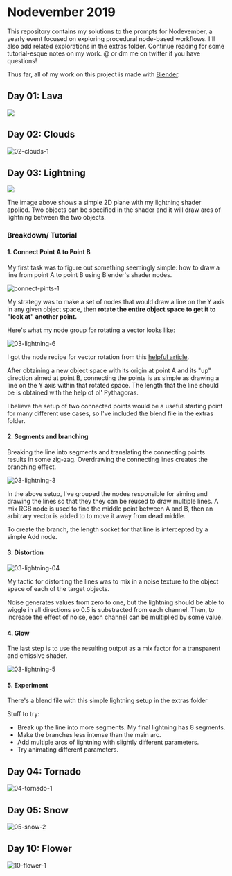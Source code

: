 # Nodevember 2019

This repository contains my solutions to the prompts for Nodevember, a yearly event focused on exploring procedural node-based workflows. I'll also add related explorations in the extras folder. Continue reading for some tutorial-esque notes on my work. @ or dm me on twitter if you have questions!

Thus far, all of my work on this project is made with [Blender](https://www.blender.org/). 

## Day 01: Lava

![](/img/01-lava-1.png)

## Day 02: Clouds

![02-clouds-1](/img/02-clouds-1.png)

## Day 03: Lightning

![](/img/03-lightning-1.png)

The image above shows a simple 2D plane with my lightning shader applied. Two objects can be specified in the shader and it will draw arcs of lightning between the two objects. 

### Breakdown/ Tutorial

#### 1. Connect Point A to Point B

My first task was to figure out something seemingly simple: how to draw a line from point A to point B using Blender's shader nodes. 

![connect-pints-1](/img/03-lightning-2.png)

My strategy was to make a set of nodes that would draw a line on the Y axis in any given object space, then **rotate the entire object space to get it to "look at" another point.** 

Here's what my node group for rotating a vector looks like:

![03-lightning-6](/img/03-lightning-6.png)

I got the node recipe for vector rotation from this [helpful article](https://medium.com/@behreajj/coding-blender-materials-with-nodes-python-66d950c0bc02). 

 After obtaining a new object space with its origin at point A and its "up" direction aimed at point B, connecting the points is as simple as drawing a line on the Y axis within that rotated space. The length that the line should be is obtained with the help of ol' Pythagoras.

I believe the setup of two connected points would be a useful starting point for many different use cases, so I've included the blend file in the extras folder. 

#### 2. Segments and branching

Breaking the line into segments and translating the connecting points results in some zig-zag. Overdrawing the connecting lines creates the branching effect.

![03-lightning-3](/img/03-lightning-3.png)

In the above setup, I've grouped the nodes responsible for aiming and drawing the lines so that they they can be reused to draw multiple lines. A mix RGB node is used to find the middle point between A and B, then an arbitrary vector is added to to move it away from dead middle. 

To create the branch, the length socket for that line is intercepted by a simple Add node.

#### 3. Distortion

![03-lightning-04](/img/03-lightning-04.png)

My tactic for distorting the lines was to mix in a noise texture to the object space of each of the target objects. 

Noise generates values from zero to one, but the lightning should be able to wiggle in all directions so 0.5 is substracted from each channel. Then, to increase the effect of noise, each channel can be multiplied by some value.

#### 4. Glow

The last step is to use the resulting output as a mix factor for a transparent and emissive shader.

![03-lightning-5](/img/03-lightning-5.png)

#### 5. Experiment

There's a blend file with this simple lightning setup in the extras folder

Stuff to try:

* Break up the line into more segments. My final lightning has 8 segments.
* Make the branches less intense than the main arc.
* Add multiple arcs of lightning with slightly different parameters.
* Try animating different parameters.

## Day 04: Tornado

![04-tornado-1](/img/04-tornado-1.png)

## Day 05: Snow

![05-snow-2](/img/05-snow-2.png)

## Day 10: Flower

![10-flower-1](/img/10-flower-1.jpg)
